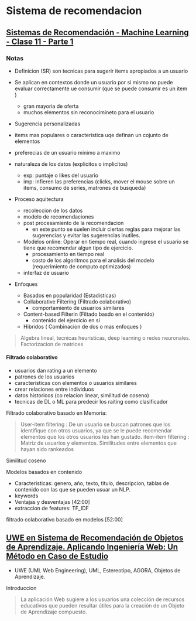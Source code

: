 # Sistema de recomendacion


## [Sistemas de Recomendación - Machine Learning - Clase 11 - Parte 1](https://www.youtube.com/watch?v=9KWVIZJfm8Q)

### Notas
+ Definicion (SR) son tecnicas para sugerir items apropiados a un usuario
+ Se aplican en contextos donde un usuario por si mismo no puede evaluar correctamente ue consumir (que se puede consumir es un item )
    - gran mayoria de oferta
    - muchos elementos sin reconocimineto para el usuario
+ Sugerencia personalizadas
+ items mas populares o caracteristica uqe definan un cojunto de elementos 
+ preferecias de un usuario minimo a maximo
+ naturaleza de los datos (explicitos o implicitos)
    - exp: puntaje o likes del usuario
    - imp: infieren las preferencias (clicks, mover el mouse sobre un items, consumo de series, matrones de busqueda)

+ Proceso aquitectura
    - recoleccion de los datos
    - modelo de recomendaciones
    - post procesamiento de la recomendacion
      * en este punto se suelen incluir ciertas reglas para mejorar las sugerencias y evitar las sugerencias inutiles. 
    - Modelos online: Operar en tiempo real, cuando ingrese el usuario se tiene que recomendar algun tipo de ejercicio. 
      * procesamiento en tiempo real
      * costo de los algoritmos para el analisis del modelo (requerimiento de computo optimizados)
    - interfaz de usuario

+ Enfoques
  - Basados en popularidad (Estadisticas)
  - Collaborative Filtering (Filtrado colaborativo) 
    * comportamiento de usuarios similares
  - Content-based Filterin (Filtado basdo en el contenido)
    * contenido del ejercicio en si
  - Hibridos ( Combinacion de dos o mas enfoques )

> Algebra lineal, tecnicas heuristicas, deep learning o redes neuronales. Factorizacion de matrices

#### Filtrado colaborativo
- usuarios dan rating a un elemento
- patrones de los usuarios
- caracteristicas con elementos o usuarios similares
- crear relaciones entre individuos
- datos historicos (co relacion linear, similitud de coseno)
- tecnicas de DL o ML para predecir los raiting como clasificador

Filtrado colaborativo basado en Memoria:
> User-item filtering : De un usuario se buscan patrones que los identifique con otros usuarios, ya que se le puede recomendar elementos que los otros usuarios les han gustado. 
> item-item filtering : Matriz de usuarios y elementos. Similitudes entre elementos que hayan sido rankeados

Similitud coseno 

Modelos basados en contenido 
- Caracteristicas: genero, año, texto, titulo, descripcion, tablas de contenido con las que se pueden usuar un NLP. 
- keywords
- Ventajas y desventajas [42:00]
- extraccion de features: TF_IDF


filtrado colaborativo basado en modelos [52:00]



## [UWE en Sistema de Recomendación de Objetos de Aprendizaje. Aplicando Ingeniería Web: Un Método en Caso de Estudio](http://40.71.171.92/bitstream/handle/123456789/667/relais-v2-n3-137-143.pdf?sequence=1&isAllowed=y)

+ UWE (UML Web Engineering), UML, Estereotipo, AGORA, Objetos de Aprendizaje. 

Introduccion
> La aplicación Web sugiere a los usuarios una colección de recursos educativos que pueden resultar útiles para la creación de un Objeto de Aprendizaje compuesto.

